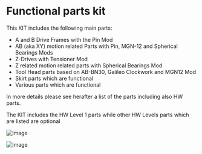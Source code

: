 # Functional parts kit

This KIT includes the following main parts:

- A and B Drive Frames with the Pin Mod
- AB (aka XY) motion related Parts with Pin, MGN-12 and Spherical Bearings Mods 
- Z-Drives with Tensioner Mod
- Z related motion related parts with Spherical Bearings Mod
- Tool Head parts based on AB-BN30, Galileo Clockwork and MGN12 Mod
- Skirt parts which are functional
- Various parts which are functional

In more details please see herafter a list of the parts including also HW parts.

The KIT includes the HW Level 1 parts
while other HW Levels parts which are listed are optional 

![image](https://user-images.githubusercontent.com/76037248/140765754-ebdc0d34-50b1-471a-8858-216b67ed2792.png)

![image](https://user-images.githubusercontent.com/76037248/139716720-83c7879f-043d-4811-908e-541834e97a72.png)
